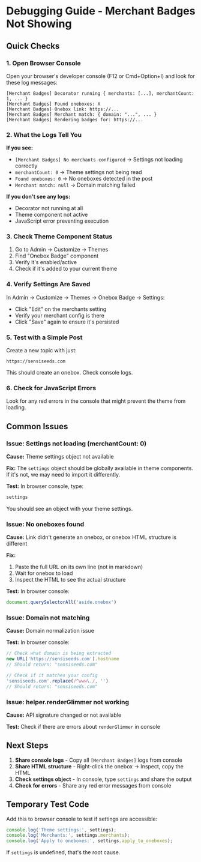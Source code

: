 # Debugging Guide - Merchant Badges Not Showing

## Quick Checks

### 1. Open Browser Console
Open your browser's developer console (F12 or Cmd+Option+I) and look for these log messages:

```
[Merchant Badges] Decorator running { merchants: [...], merchantCount: 1, ... }
[Merchant Badges] Found oneboxes: X
[Merchant Badges] Onebox link: https://...
[Merchant Badges] Merchant match: { domain: "...", ... }
[Merchant Badges] Rendering badges for: https://...
```

### 2. What the Logs Tell You

**If you see:**
- `[Merchant Badges] No merchants configured` → Settings not loading correctly
- `merchantCount: 0` → Theme settings not being read
- `Found oneboxes: 0` → No oneboxes detected in the post
- `Merchant match: null` → Domain matching failed

**If you don't see any logs:**
- Decorator not running at all
- Theme component not active
- JavaScript error preventing execution

### 3. Check Theme Component Status

1. Go to Admin → Customize → Themes
2. Find "Onebox Badge" component
3. Verify it's enabled/active
4. Check if it's added to your current theme

### 4. Verify Settings Are Saved

In Admin → Customize → Themes → Onebox Badge → Settings:
- Click "Edit" on the merchants setting
- Verify your merchant config is there
- Click "Save" again to ensure it's persisted

### 5. Test with a Simple Post

Create a new topic with just:
```
https://sensiseeds.com
```

This should create an onebox. Check console logs.

### 6. Check for JavaScript Errors

Look for any red errors in the console that might prevent the theme from loading.

## Common Issues

### Issue: Settings not loading (merchantCount: 0)

**Cause:** Theme settings object not available

**Fix:** The `settings` object should be globally available in theme components. If it's not, we may need to import it differently.

**Test:** In browser console, type:
```javascript
settings
```
You should see an object with your theme settings.

### Issue: No oneboxes found

**Cause:** Link didn't generate an onebox, or onebox HTML structure is different

**Fix:** 
1. Paste the full URL on its own line (not in markdown)
2. Wait for onebox to load
3. Inspect the HTML to see the actual structure

**Test:** In browser console:
```javascript
document.querySelectorAll('aside.onebox')
```

### Issue: Domain not matching

**Cause:** Domain normalization issue

**Test:** In browser console:
```javascript
// Check what domain is being extracted
new URL('https://sensiseeds.com').hostname
// Should return: "sensiseeds.com"

// Check if it matches your config
'sensiseeds.com'.replace(/^www\./, '')
// Should return: "sensiseeds.com"
```

### Issue: helper.renderGlimmer not working

**Cause:** API signature changed or not available

**Test:** Check if there are errors about `renderGlimmer` in console

## Next Steps

1. **Share console logs** - Copy all `[Merchant Badges]` logs from console
2. **Share HTML structure** - Right-click the onebox → Inspect, copy the HTML
3. **Check settings object** - In console, type `settings` and share the output
4. **Check for errors** - Share any red error messages from console

## Temporary Test Code

Add this to browser console to test if settings are accessible:

```javascript
console.log('Theme settings:', settings);
console.log('Merchants:', settings.merchants);
console.log('Apply to oneboxes:', settings.apply_to_oneboxes);
```

If `settings` is undefined, that's the root cause.

